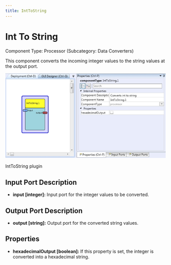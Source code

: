 ```yaml
---
title: IntToString
---
```


# Int To String

Component Type: Processor (Subcategory: Data Converters)

This component converts the incoming integer values to the string values at the output port.

![Screenshot: IntToString plugin](./img/IntToString.jpg "Screenshot: IntToString plugin")

IntToString plugin

## Input Port Description

- **input \[integer\]:** Input port for the integer values to be converted.

## Output Port Description

- **output \[string\]:** Output port for the converted string values.

## Properties

- **hexadecimalOutput \[boolean\]:** If this property is set, the integer is converted into a hexadecimal string.
